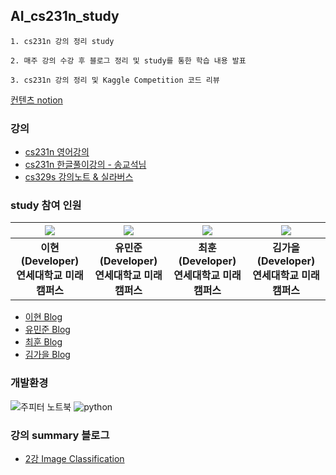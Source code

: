 ## AI_cs231n_study

```
1. cs231n 강의 정리 study

2. 매주 강의 수강 후 블로그 정리 및 study를 통한 학습 내용 발표

3. cs231n 강의 정리 및 Kaggle Competition 코드 리뷰
```
[컨텐츠 notion](https://www.notion.so/study-bcb027c3d8ec4db69ff6174cc844ddf0)

### 강의
- [cs231n 영어강의](https://m.youtube.com/watch?v=vT1JzLTH4G4&list=PLC1qU-LWwrF64f4QKQT-Vg5Wr4qEE1Zxk)
- [cs231n 한글풀이강의 - 송교석님](https://www.youtube.com/watch?v=3QjGtOlIiVI)
- [cs329s 강의노트 & 실라버스](https://stanford-cs329s.github.io/syllabus.html?fbclid=IwAR0m-M5Q4rgQIgGuQnZv_syF0sBS-A6juHc0WLN5URNBRkMJiTiDda2)

### study 참여 인원
| ![](https://github.com/LEE-Hyeon0771.png) | ![](https://github.com/joon56.png) | ![](https://github.com/hoon10.png) | ![](https://github.com/kimgaeul02.png) |
| :--------------------------------------: | :--------------------------------------: | :--------------------------------------: | :--------------------------------------: |
|             **이현<br>(Developer)<br>연세대학교 미래캠퍼스**              |             **유민준<br>(Developer)<br>연세대학교 미래캠퍼스**       |      **최훈<br>(Developer)<br>연세대학교 미래캠퍼스**              |             **김가을<br>(Developer)<br>연세대학교 미래캠퍼스**        |

- [이현 Blog](https://pred0771.tistory.com/)
- [유민준 Blog](https://helloparzival.tistory.com/)
- [최훈 Blog](https://hoonsbooks.tistory.com/1)
- [김가을 Blog](https://velog.io/@kimgaeul02)

### 개발환경
![주피터 노트북](https://user-images.githubusercontent.com/84756586/223326627-f6237951-b129-40d1-8e9d-e8c97ee4e653.png)
![python](https://user-images.githubusercontent.com/84756586/223326715-7ec5128f-d14e-4f2d-948c-13ac7627ab16.png)


### 강의 summary 블로그
- [2강 Image Classification](https://pred0771.tistory.com/150)
